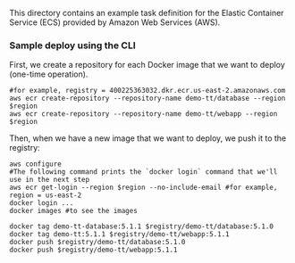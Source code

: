 This directory contains an example task definition for the Elastic Container Service (ECS) provided by Amazon Web Services (AWS).

### Sample deploy using the CLI

First, we create a repository for each Docker image that we want to deploy (one-time operation).
```
#for example, registry = 400225363032.dkr.ecr.us-east-2.amazonaws.com
aws ecr create-repository --repository-name demo-tt/database --region $region
aws ecr create-repository --repository-name demo-tt/webapp --region $region
```

Then, when we have a new image that we want to deploy, we push it to the registry:

```
aws configure
#The following command prints the `docker login` command that we'll use in the next step
aws ecr get-login --region $region --no-include-email #for example, region = us-east-2
docker login ...
docker images #to see the images

docker tag demo-tt-database:5.1.1 $registry/demo-tt/database:5.1.0
docker tag demo-tt:5.1.1 $registry/demo-tt/webapp:5.1.1
docker push $registry/demo-tt/database:5.1.0 
docker push $registry/demo-tt/webapp:5.1.1
```
